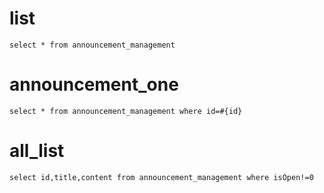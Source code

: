 list
===
    select * from announcement_management
announcement_one
===
    select * from announcement_management where id=#{id}
all_list
===
    select id,title,content from announcement_management where isOpen!=0